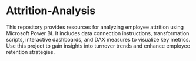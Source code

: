 # Attrition-Analysis
This repository provides resources for analyzing employee attrition using Microsoft Power BI. It includes data connection instructions, transformation scripts, interactive dashboards, and DAX measures to visualize key metrics. Use this project to gain insights into turnover trends and enhance employee retention strategies.
